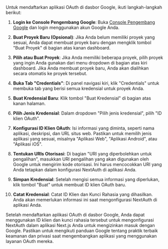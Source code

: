 Untuk mendaftarkan aplikasi OAuth di dasbor Google, ikuti langkah-langkah berikut:

1. **Login ke Console Pengembang Google**: Buka [Console Pengembang Google](https://console.developers.google.com/) dan login menggunakan akun Google Anda.
    
2. **Buat Proyek Baru (Opsional)**: Jika Anda belum memiliki proyek yang sesuai, Anda dapat membuat proyek baru dengan mengklik tombol "Buat Proyek" di bagian atas kanan dashboard.
    
3. **Pilih atau Buat Proyek**: Jika Anda memiliki beberapa proyek, pilih proyek yang ingin Anda gunakan dari menu dropdown di bagian atas kiri dashboard. Jika Anda membuat proyek baru, Anda akan dialihkan secara otomatis ke proyek tersebut.
    
4. **Buka Tab "Credentials"**: Di panel navigasi kiri, klik "Credentials" untuk membuka tab yang berisi semua kredensial untuk proyek Anda.
    
5. **Buat Kredensial Baru**: Klik tombol "Buat Kredensial" di bagian atas kanan halaman.
    
6. **Pilih Jenis Kredensial**: Dalam dropdown "Pilih jenis kredensial", pilih "ID klien OAuth".
    
7. **Konfigurasi ID Klien OAuth**: Isi informasi yang diminta, seperti nama aplikasi, deskripsi, dan URL situs web. Pastikan untuk memilih jenis aplikasi yang sesuai, misalnya "Aplikasi Web", "Aplikasi Android", atau "Aplikasi iOS".
    
8. **Tentukan URIs Otorisasi**: Di bagian "URI yang diperbolehkan untuk pengalihan", masukkan URI pengalihan yang akan digunakan oleh Google untuk mengirim kode otorisasi. Ini harus mencocokkan URI yang Anda tetapkan dalam konfigurasi NextAuth di aplikasi Anda.
    
9. **Simpan Kredensial**: Setelah mengisi semua informasi yang diperlukan, klik tombol "Buat" untuk membuat ID klien OAuth baru.
    
10. **Catat Kredensial**: Catat ID Klien dan Kunci Rahasia yang dihasilkan. Anda akan memerlukan informasi ini saat mengonfigurasi NextAuth di aplikasi Anda.
    

Setelah mendaftarkan aplikasi OAuth di dasbor Google, Anda dapat menggunakan ID klien dan kunci rahasia tersebut untuk mengonfigurasi NextAuth dalam aplikasi Next.js Anda untuk mengizinkan masuk dengan Google. Pastikan untuk mengikuti panduan Google tentang praktik terbaik keamanan dan privasi saat mengembangkan aplikasi yang menggunakan layanan OAuth mereka.
